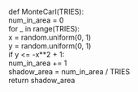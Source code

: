 
def MonteCarl(TRIES): <br/>
    num_in_area = 0<br/>
    for _ in range(TRIES):<br/>
        x = random.uniform(0, 1)<br/>
        y = random.uniform(0, 1)<br/>
        if y <= -x**2 + 1:<br/>
            num_in_area += 1<br/>
    shadow_area = num_in_area / TRIES<br/>
    return shadow_area<br/>
